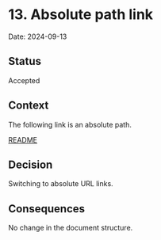 # 13. Absolute path link

Date: 2024-09-13

## Status

Accepted

## Context

The following link is an absolute path.

[README](/README.md)

## Decision

Switching to absolute URL links.

## Consequences

No change in the document structure.
